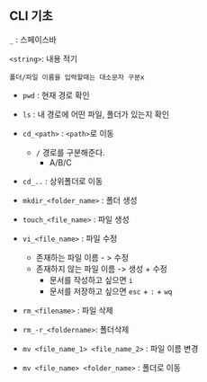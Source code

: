## CLI 기초

`_` : 스페이스바

`<string>`: 내용 적기

`폴더/파일 이름을 입력할때는 대소문자 구분x`

* `pwd` : 현재 경로 확인
* `ls` : 내 경로에 어떤 파일, 폴더가 있는지 확인
* `cd_<path>` :  `<path>`로 이동
  * `/` 경로를 구분해준다.
    * A/B/C
* `cd_..` : 상위폴더로 이동
* `mkdir_<folder_name>` : 폴더 생성

* `touch_<file_name>` : 파일 생성
* `vi_<file_name>` :  파일 수정
  * 존재하는 파일 이름 - > 수정
  * 존재하지 않는 파일 이름 -> 생성 + 수정
    * 문서를 작성하고 싶으면 `i` 
    * 문서를 저장하고 싶으면 `esc` + `:` + `wq`

* `rm_<filename>` : 파일 삭제
* `rm_-r_<foldername>`: 폴더삭제 
* `mv <file_name_1> <file_name_2>` : 파일 이름 변경
* `mv <file_name> <folder_name>` : 폴더로 이동

